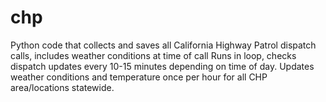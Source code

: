 # chp
Python code that collects and saves all California Highway Patrol dispatch calls, includes weather conditions at time of call
Runs in loop, checks dispatch updates every 10-15 minutes depending on time of day. Updates weather conditions and temperature once per hour for all CHP area/locations statewide. 
